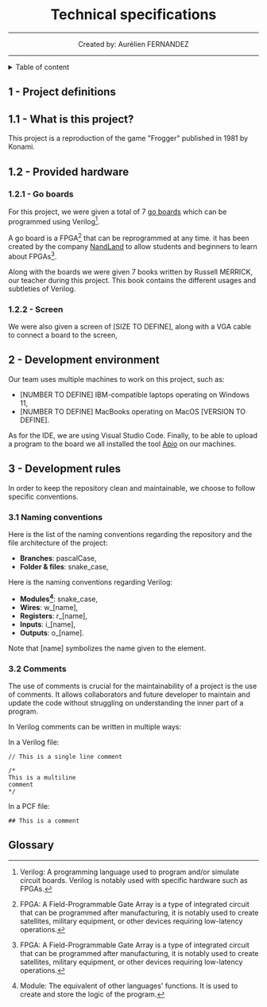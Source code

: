 <center>

# Technical specifications

<hr>
Created by: Aurélien FERNANDEZ
<hr>
</center>


<details>
<summary>Table of content</summary>

- [Technical specifications](#technical-specifications)
  - [1 - Project definitions](#1---project-definitions)
  - [1.1 - What is this project?](#11---what-is-this-project)
  - [1.2 - Provided hardware](#12---provided-hardware)
    - [1.2.1 - Go boards](#121---go-boards)
    - [1.2.2 - Screen](#122---screen)
  - [2 - Development environment](#2---development-environment)
  - [3 - Development rules](#3---development-rules)
    - [3.1 Naming conventions](#31-naming-conventions)
    - [3.2 Comments](#32-comments)
  - [Glossary](#glossary)
</details>


## 1 - Project definitions

## 1.1 - What is this project?

This project is a reproduction of the game "Frogger" published in 1981 by Konami.

## 1.2 - Provided hardware

### 1.2.1 - Go boards

For this project, we were given a total of 7 [go boards](https://nandland.com/the-go-board/) which can be programmed using Verilog[^1].

A go board is a FPGA[^2] that can be reprogrammed at any time. it has been created by the company [NandLand](https://nandland.com/) to allow students and beginners to learn about FPGAs[^2].

Along with the boards we were given 7 books written by Russell MERRICK, our teacher during this project. This book contains the different usages and subtleties of Verilog.

### 1.2.2 - Screen

We were also given a screen of  [SIZE TO DEFINE], along with a VGA cable to connect a board to the screen,

## 2 - Development environment

Our team uses multiple machines to work on this project, such as:
- [NUMBER TO DEFINE] IBM-compatible laptops operating on Windows 11,
- [NUMBER TO DEFINE] MacBooks operating on MacOS [VERSION TO DEFINE].

As for the IDE, we are using Visual Studio Code. Finally, to be able to upload a program to the board we all installed the tool [Apio](https://github.com/FPGAwars/apio/) on our machines.


## 3 - Development rules

In order to keep the repository clean and maintainable, we choose to follow specific conventions.

### 3.1 Naming conventions

Here is the list of the naming conventions regarding the repository and the file architecture of the project:
- **Branches**: pascalCase,
- **Folder & files**: snake_case,

Here is the naming conventions regarding Verilog:
- **Modules[^3]**: snake_case,
- **Wires**: w_[name],
- **Registers**: r_[name],
- **Inputs**: i_[name],
- **Outputs**: o_[name].

Note that [name] symbolizes the name given to the element.

### 3.2 Comments

The use of comments is crucial for the maintainability of a project is the use of comments. It allows collaborators and future developer to maintain and update the code without struggling on understanding the inner part of a program.

In Verilog comments can be written in multiple ways: 

In a Verilog file:
``` 
// This is a single line comment

/*
This is a multiline
comment
*/
```

In a PCF file:
```
## This is a comment
```



## Glossary
[^1]: Verilog: A programming language used to program and/or simulate circuit boards. Verilog is notably used with specific hardware such as FPGAs[^2].
[^2]: FPGA: A Field-Programmable Gate Array is a type of integrated circuit that can be programmed after manufacturing, it is notably used to create satellites, military equipment, or other devices requiring low-latency operations.
[^3]: Module: The equivalent of other languages' functions. It is used to create and store the logic of the program.
